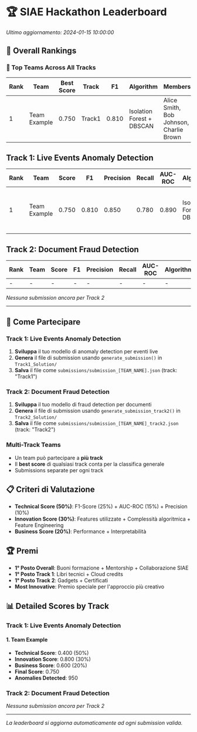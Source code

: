 # 🏆 SIAE Hackathon Leaderboard

*Ultimo aggiornamento: 2024-01-15 10:00:00*

## 🌟 Overall Rankings

### 🥇 Top Teams Across All Tracks

| Rank | Team | Best Score | Track | F1 | Algorithm | Members |
|------|------|------------|-------|----|-----------|---------| 
| 1 | Team Example | 0.750 | Track1 | 0.810 | Isolation Forest + DBSCAN | Alice Smith, Bob Johnson, Charlie Brown |

## Track 1: Live Events Anomaly Detection

| Rank | Team | Score | F1 | Precision | Recall | AUC-ROC | Algorithm | Features | Members |
|------|------|-------|----|-----------|---------|---------|-----------|------------|---------|
| 1 | Team Example | 0.750 | 0.810 | 0.850 | 0.780 | 0.890 | Isolation Forest + DBSCAN | 6 | Alice Smith, Bob Johnson, Charlie Brown |

## Track 2: Document Fraud Detection

| Rank | Team | Score | F1 | Precision | Recall | AUC-ROC | Algorithm | Features | Members |
|------|------|-------|----|-----------|---------|---------|-----------|------------|---------|
| - | - | - | - | - | - | - | - | - | - |

*Nessuna submission ancora per Track 2*

---

## 🎯 Come Partecipare

### Track 1: Live Events Anomaly Detection
1. **Sviluppa** il tuo modello di anomaly detection per eventi live
2. **Genera** il file di submission usando `generate_submission()` in `Track1_Solution/`
3. **Salva** il file come `submissions/submission_[TEAM_NAME].json` (track: "Track1")

### Track 2: Document Fraud Detection  
1. **Sviluppa** il tuo modello di fraud detection per documenti
2. **Genera** il file di submission usando `generate_submission_track2()` in `Track2_Solution/`
3. **Salva** il file come `submissions/submission_[TEAM_NAME]_track2.json` (track: "Track2")

### Multi-Track Teams
- Un team può partecipare a **più track**
- Il **best score** di qualsiasi track conta per la classifica generale
- Submissions separate per ogni track

## 📋 Criteri di Valutazione

- **Technical Score (50%)**: F1-Score (25%) + AUC-ROC (15%) + Precision (10%)
- **Innovation Score (30%)**: Features utilizzate + Complessità algoritmica + Feature Engineering
- **Business Score (20%)**: Performance + Interpretabilità

## 🏆 Premi

- **1° Posto Overall**: Buoni formazione + Mentorship + Collaborazione SIAE
- **1° Posto Track 1**: Libri tecnici + Cloud credits 
- **1° Posto Track 2**: Gadgets + Certificati
- **Most Innovative**: Premio speciale per l'approccio più creativo

## 📊 Detailed Scores by Track

### Track 1: Live Events Anomaly Detection

#### 1. Team Example
- **Technical Score**: 0.400 (50%)
- **Innovation Score**: 0.800 (30%)  
- **Business Score**: 0.600 (20%)
- **Final Score**: 0.750
- **Anomalies Detected**: 950

### Track 2: Document Fraud Detection

*Nessuna submission ancora per Track 2*

---

*La leaderboard si aggiorna automaticamente ad ogni submission valida.* 